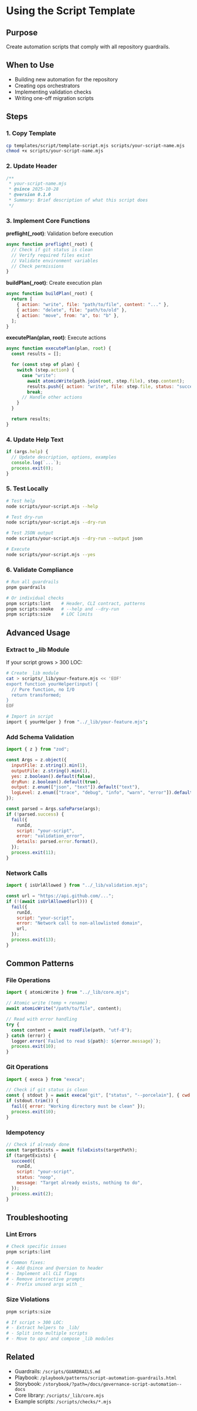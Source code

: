 # Using the Script Template

## Purpose

Create automation scripts that comply with all repository guardrails.

## When to Use

- Building new automation for the repository
- Creating ops orchestrators
- Implementing validation checks
- Writing one-off migration scripts

## Steps

### 1. Copy Template

```bash
cp templates/script/template-script.mjs scripts/your-script-name.mjs
chmod +x scripts/your-script-name.mjs
```

### 2. Update Header

```javascript
/**
 * your-script-name.mjs
 * @since 2025-10-28
 * @version 0.1.0
 * Summary: Brief description of what this script does
 */
```

### 3. Implement Core Functions

**preflight(\_root)**: Validation before execution

```javascript
async function preflight(_root) {
  // Check if git status is clean
  // Verify required files exist
  // Validate environment variables
  // Check permissions
}
```

**buildPlan(\_root)**: Create execution plan

```javascript
async function buildPlan(_root) {
  return [
    { action: "write", file: "path/to/file", content: "..." },
    { action: "delete", file: "path/to/old" },
    { action: "move", from: "a", to: "b" },
  ];
}
```

**executePlan(plan, root)**: Execute actions

```javascript
async function executePlan(plan, root) {
  const results = [];

  for (const step of plan) {
    switch (step.action) {
      case "write":
        await atomicWrite(path.join(root, step.file), step.content);
        results.push({ action: "write", file: step.file, status: "success" });
        break;
      // Handle other actions
    }
  }

  return results;
}
```

### 4. Update Help Text

```javascript
if (args.help) {
  // Update description, options, examples
  console.log(`...`);
  process.exit(0);
}
```

### 5. Test Locally

```bash
# Test help
node scripts/your-script.mjs --help

# Test dry-run
node scripts/your-script.mjs --dry-run

# Test JSON output
node scripts/your-script.mjs --dry-run --output json

# Execute
node scripts/your-script.mjs --yes
```

### 6. Validate Compliance

```bash
# Run all guardrails
pnpm guardrails

# Or individual checks
pnpm scripts:lint    # Header, CLI contract, patterns
pnpm scripts:smoke   # --help and --dry-run
pnpm scripts:size    # LOC limits
```

## Advanced Usage

### Extract to \_lib Module

If your script grows > 300 LOC:

```bash
# Create _lib module
cat > scripts/_lib/your-feature.mjs << 'EOF'
export function yourHelper(input) {
  // Pure function, no I/O
  return transformed;
}
EOF

# Import in script
import { yourHelper } from "../_lib/your-feature.mjs";
```

### Add Schema Validation

```javascript
import { z } from "zod";

const Args = z.object({
  inputFile: z.string().min(1),
  outputFile: z.string().min(1),
  yes: z.boolean().default(false),
  dryRun: z.boolean().default(true),
  output: z.enum(["json", "text"]).default("text"),
  logLevel: z.enum(["trace", "debug", "info", "warn", "error"]).default("info"),
});

const parsed = Args.safeParse(args);
if (!parsed.success) {
  fail({
    runId,
    script: "your-script",
    error: "validation_error",
    details: parsed.error.format(),
  });
  process.exit(11);
}
```

### Network Calls

```javascript
import { isUrlAllowed } from "../_lib/validation.mjs";

const url = "https://api.github.com/...";
if (!(await isUrlAllowed(url))) {
  fail({
    runId,
    script: "your-script",
    error: "Network call to non-allowlisted domain",
    url,
  });
  process.exit(13);
}
```

## Common Patterns

### File Operations

```javascript
import { atomicWrite } from "../_lib/core.mjs";

// Atomic write (temp + rename)
await atomicWrite("/path/to/file", content);

// Read with error handling
try {
  const content = await readFile(path, "utf-8");
} catch (error) {
  logger.error(`Failed to read ${path}: ${error.message}`);
  process.exit(10);
}
```

### Git Operations

```javascript
import { execa } from "execa";

// Check if git status is clean
const { stdout } = await execa("git", ["status", "--porcelain"], { cwd: root });
if (stdout.trim()) {
  fail({ error: "Working directory must be clean" });
  process.exit(10);
}
```

### Idempotency

```javascript
// Check if already done
const targetExists = await fileExists(targetPath);
if (targetExists) {
  succeed({
    runId,
    script: "your-script",
    status: "noop",
    message: "Target already exists, nothing to do",
  });
  process.exit(2);
}
```

## Troubleshooting

### Lint Errors

```bash
# Check specific issues
pnpm scripts:lint

# Common fixes:
# - Add @since and @version to header
# - Implement all CLI flags
# - Remove interactive prompts
# - Prefix unused args with _
```

### Size Violations

```bash
pnpm scripts:size

# If script > 300 LOC:
# - Extract helpers to _lib/
# - Split into multiple scripts
# - Move to ops/ and compose _lib modules
```

## Related

- Guardrails: `/scripts/GUARDRAILS.md`
- Playbook: `/playbook/patterns/script-automation-guardrails.html`
- Storybook: `/storybook/?path=/docs/governance-script-automation--docs`
- Core library: `/scripts/_lib/core.mjs`
- Example scripts: `/scripts/checks/*.mjs`
